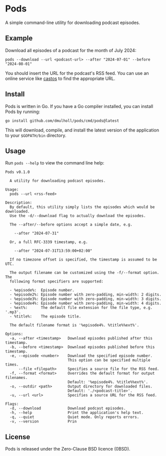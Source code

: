 # Pods

[1]: https://castos.com/tools/find-podcast-rss-feed/


A simple command-line utility for downloading podcast episodes.


## Example

Download all episodes of a podcast for the month of July 2024:

```
pods --download --url <podcast-url> --after "2024-07-01" --before "2024-08-01"
```

You should insert the URL for the podcast's RSS feed.
You can use an online service like [castos][1] to find the appropriate URL.


## Install

Pods is written in Go. If you have a Go compiler installed, you can install Pods by running:

```
go install github.com/dmulholl/pods/cmd/pods@latest
```

This will download, compile, and install the latest version of the application to your `$GOPATH/bin` directory.


## Usage

Run `pods --help` to view the command line help:

```
Pods v0.1.0

  A utility for downloading podcast episodes.

Usage:
  pods --url <rss-feed>

Description:
  By default, this utility simply lists the episodes which would be downloaded.
  Use the -d/--download flag to actually download the episodes.

  The --after/--before options accept a simple date, e.g.

    --after "2024-07-31"

  Or, a full RFC-3339 timestamp, e.g.

    --after "2024-07-31T13:59:00+02:00"

  If no timezone offset is specified, the timestamp is assumed to be UTC.

  The output filename can be customized using the -f/--format option. The
  following format specifiers are supported:

  - %episode%:  Episode number.
  - %episode2%: Episode number with zero-padding, min-width: 2 digits.
  - %episode3%: Episode number with zero-padding, min-width: 3 digits.
  - %episode4%: Episode number with zero-padding, min-width: 4 digits.
  - %ext%:      The default file extension for the file type, e.g. '.mp3'.
  - %title%:    The episode title.

  The default filename format is '%episode4%. %title%%ext%'.

Options:
  -a, --after <timestamp>   Download episodes published after this timestamp.
  -b, --before <timestamp>  Download episodes published before this timestamp.
  -e, --episode <number>    Download the specified episode number.
                            This option can be specified multiple times.
      --file <filepath>     Specifies a source file for the RSS feed.
  -f, --format <format>     Overrides the default format for output filenames.
                            Default: '%episode4%. %title%%ext%'.
  -o, --outdir <path>       Output directory for downloaded files.
                            Default: './<podcast-title>'.
  -u, --url <url>           Specifies a source URL for the RSS feed.

Flags:
  -d, --download            Download podcast episodes.
  -h, --help                Print the application's help text.
  -q, --quiet               Quiet mode. Only reports errors.
  -v, --version             Prin
```

## License

Pods is released under the Zero-Clause BSD licence (0BSD).
